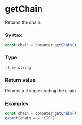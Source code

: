 # getChain

Returns the chain.

### Syntax
```js
const chain = computer.getChain()
```

### Type
```ts
() => string
```

### Return value

Returns a string encoding the chain.

### Examples
```ts
const chain = computer.getChain()
expect(chain === 'LTC')
```